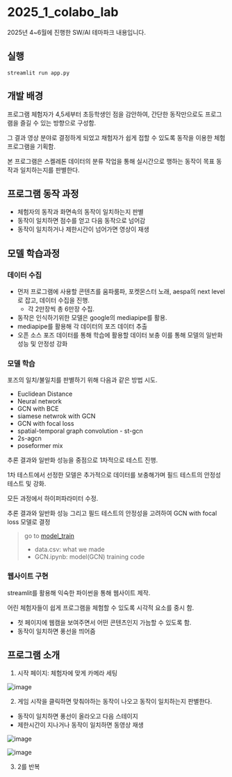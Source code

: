 # 2025_1_colabo_lab

2025년 4~6월에 진행한 SW/AI 테마파크 내용입니다.

## 실행
```
streamlit run app.py
```

## 개발 배경

프로그램 체험자가 4,5세부터 초등학생인 점을 감안하여, 간단한 동작만으로도 프로그램을 즐길 수 있는 방향으로 구성함. 

그 결과 영상 분야로 결정하게 되었고 채험자가 쉽게 접할 수 있도록 동작을 이용한 체험 프로그램을 기획함.

본 프로그램은 스켈레톤 데이터의 분류 작업을 통해 실시간으로 행하는 동작이 목표 동작과 일치하는지를 판별한다.

## 프로그램 동작 과정
* 체험자의 동작과 화면속의 동작이 일치하는지 판별
* 동작이 일치하면 점수를 얻고 다음 동작으로 넘어감
* 동작이 일치하거나 제한시간이 넘어가면 영상이 재생

## 모델 학습과정
### 데이터 수집
* 먼저 프로그램에 사용할 콘텐츠를 움파룸파, 포켓몬스터 노래, aespa의 next level로 잡고, 데이터 수집을 진행.
  * 각 2만장씩 총 6만장 수집.
* 동작은 인식하기위한 모델은 google의 mediapipe를 활용.
* mediapipe를 활용해 각 데이터의 포즈 데이터 추출
* 오픈 소스 포즈 데이터를 통해 학습에 활용할 데이터 보충 이를 통해 모델의 일반화 성능 및 안정성 강화

### 모델 학습
포즈의 일치/불일치를 판별하기 위해 다음과 같은 방법 시도. 
- Euclidean Distance
- Neural network
- GCN with BCE
- siamese netwrok with GCN
- GCN with focal loss
- spatial-temporal graph convolution - st-gcn
- 2s-agcn
- poseformer mix

추론 결과와 일반화 성능을 중점으로 1차적으로 테스트 진행.

1차 테스트에서 선정한 모델은 추가적으로 데이터를 보충해가며 필드 테스트의 안정성 테스트 및 강화.

모든 과정에서 하이퍼파라미터 수정.

추론 결과와 일반화 성능 그리고 필드 테스트의 안정성을 고려하여 GCN with focal loss 모델로 결정

> go to [model_train](./model_train)
> * data.csv: what we made
> * GCN.ipynb: model(GCN) training code

### 웹사이트 구현
streamlit를 활용해 익숙한 파이썬을 통해 웹사이트 제작.

어린 체험자들이 쉽게 프로그램을 체험할 수 있도록 시각적 요소를 중시 함.

- 첫 페이지에 웹캠을 보여주면서 어떤 콘텐츠인지 가늠할 수 있도록 함.
- 동작이 일치하면 풍선을 띄어줌

## 프로그램 소개
1. 시작 페이지: 체험자에 맞게 카메라 세팅

![image](https://github.com/user-attachments/assets/3ca70fc6-993d-4046-a54c-891d005f6b84)

2. 게임 시작을 클릭하면 맞춰야하는 동작이 나오고 동작이 일치하는지 판별한다.
  - 동작이 일치하면 풍선이 올라오고 다음 스테이지
  - 제한시간이 지나거나 동작이 일치하면 동영상 재생
    

![image](https://github.com/user-attachments/assets/a352c6c6-d4e7-4e72-a934-090eb93413a8)


![image](https://github.com/user-attachments/assets/b23ff13e-d547-4fba-b3ed-99e1331ecb89)

3. 2를 반복
